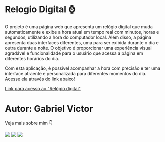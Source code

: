 # Relogio Digital ⌚
O projeto é uma página web que apresenta um relógio digital que muda automaticamente e exibe a hora atual em tempo real com minutos, horas e segundos, utilizando a hora do computador local. Além disso, a página apresenta duas interfaces diferentes, uma para ser exibida durante o dia e outra durante a noite. O objetivo é proporcionar uma experiência visual agradável e funcionalidade para o usuário que acessa a página em diferentes horários do dia. 

Com esta aplicação, é possível acompanhar a hora com precisão e ter uma interface atraente e personalizada para diferentes momentos do dia. Acesse ela através do link abaixo! 

<a href="https://gabrielvictordev.github.io/Relogio-Digital/" target="_blank">Link para acesso ao "Relógio digital"</a>
  
# Autor: Gabriel Victor 

Veja mais sobre mim 👇 

<div> 
  <a href="https://www.instagram.com/gv2074300/" target="_blank"><img src="https://img.shields.io/badge/-Instagram-%23E4405F?style=for-the-badge&logo=instagram&logoColor=white" target="_blank"></a>
 <a href="[https://discord.gg/Gavictor#2360](https://twitter.com/GabrielVictorDV)" target="_blank"><img src="https://img.shields.io/badge/Twitter-1DA1F2?style=for-the-badge&logo=twitter&logoColor=white" target="_blank"></a> 
  <a href="https://www.linkedin.com/in/gabriel-victor-0a5489209/" target="_blank"><img src="https://img.shields.io/badge/-LinkedIn-%230077B5?style=for-the-badge&logo=linkedin&logoColor=white" target="_blank"></a>  
</div>
